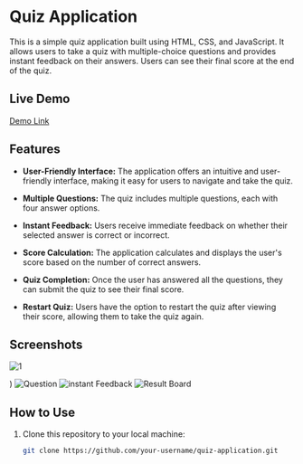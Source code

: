 # Quiz Application

This is a simple quiz application built using HTML, CSS, and JavaScript. It allows users to take a quiz with multiple-choice questions and provides instant feedback on their answers. Users can see their final score at the end of the quiz.
## Live Demo
[Demo Link](https://praneeth2862.github.io/Basic-Quiz-app/)
## Features

- **User-Friendly Interface:** The application offers an intuitive and user-friendly interface, making it easy for users to navigate and take the quiz.

- **Multiple Questions:** The quiz includes multiple questions, each with four answer options.

- **Instant Feedback:** Users receive immediate feedback on whether their selected answer is correct or incorrect.

- **Score Calculation:** The application calculates and displays the user's score based on the number of correct answers.

- **Quiz Completion:** Once the user has answered all the questions, they can submit the quiz to see their final score.

- **Restart Quiz:** Users have the option to restart the quiz after viewing their score, allowing them to take the quiz again.

## Screenshots
![1](https://github.com/Praneeth2862/Basic-Quiz-app/assets/95529324/445e78bc-a360-4d8c-9f19-a89e7949d872)

)
![Question](![image](https://github.com/Praneeth2862/Basic-Quiz-app/assets/95529324/b2eb9d79-5fa9-4b79-b776-52d04d02b95b)
)
![instant Feedback](![image](https://github.com/Praneeth2862/Basic-Quiz-app/assets/95529324/bfc207cc-ddbf-4b4f-95d4-64fb3ee0ec82)
)
![Result Board](![image](https://github.com/Praneeth2862/Basic-Quiz-app/assets/95529324/44d6480e-e6ce-41d5-87ce-1cc7cba13c5a)
)
## How to Use

1. Clone this repository to your local machine:

   ```bash
   git clone https://github.com/your-username/quiz-application.git
